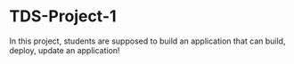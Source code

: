 # TDS-Project-1
In this project, students are supposed to build an application that can build, deploy, update an application!

